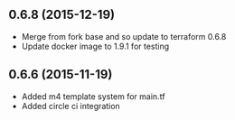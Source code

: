 ## 0.6.8 (2015-12-19)
* Merge from fork base and so update to terraform 0.6.8
* Update docker image to 1.9.1 for testing

## 0.6.6 (2015-11-19)
* Added m4 template system for main.tf
* Added circle ci integration
